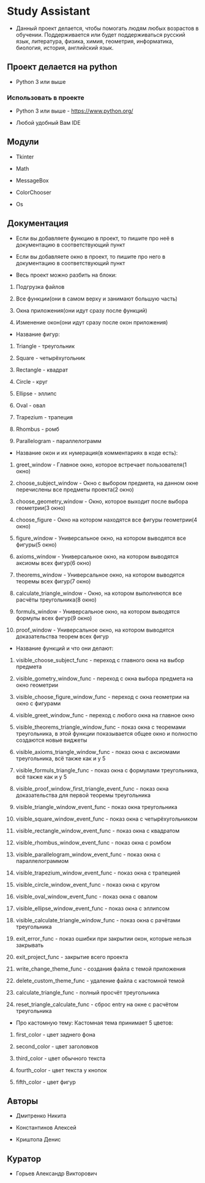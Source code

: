 # Study Assistant

* Данный проект делается, чтобы помогать людям любых возрастов в обучении. Поддерживается или будет поддерживаться русский язык, литература, физика, химия, геометрия, информатика, биология, история, английский язык.

## Проект делается на python

* Python 3 или выше

### Использовать в проекте

* Python 3 или выше - https://www.python.org/

* Любой удобный Вам IDE

## Модули

* Tkinter

* Math

* MessageBox

* ColorChooser

* Os

## Документация

* Если вы добавляете функцию в проект, то пишите про неё в документацию в соответствующий пункт

* Если вы добавляете окно в проект, то пишите про него в документацию в соответствующий пункт

* Весь проект можно разбить на блоки:

1. Подгрузка файлов

2. Все функции(они в самом верху и занимают большую часть)

3. Окна приложения(они идут сразу после функций)

4. Изменение окон(они идут сразу после окон приложения)

* Название фигур:

1. Triangle - треугольник

2. Square - четырёхугольник

3. Rectangle - квадрат

4. Circle - круг

5. Ellipse - эллипс

6. Oval - овал

7. Trapezium - трапеция

8. Rhombus - ромб

9. Parallelogram - параллелограмм

* Название окон и их нумерация(в комментариях в коде есть):

1. greet_window - Главное окно, которое встречает пользователя(1 окно)

2. choose_subject_window - Окно с выбором предмета, на данном окне перечислены все предметы проекта(2 окно)

3. choose_geometry_window - Окно, которое выходит после выбора геометрии(3 окно)

4. choose_figure - Окно на котором находятся все фигуры геометрии(4 окно)

5. figure_window - Универсальное окно, на котором выводятся все фигуры(5 окно)

6. axioms_window - Универсальное окно, на котором выводятся аксиомы всех фигур(6 окно)

7. theorems_window - Универсальное окно, на котором выводятся теоремы всех фигур(7 окно)

8. calculate_triangle_window - Окно, на котором выполняются все расчёты треугольника(8 окно)

9. formuls_window - Универсальное окно, на котором выводятся формулы всех фигур(9 окно)

10. proof_window - Универсальное окно, на котором выводятся доказательства теорем всех фигур

* Название функций и что они делают:

1. visible_choose_subject_func - переход с главного окна на выбор предмета

2. visible_gometry_window_func - переход с окна выбора предмета на окно геометрии

3. visible_choose_figure_window_func - переход с окна геометрии на окно с фигурами

4. visible_greet_window_func - переход с любого окна на главное окно

5. visible_theorems_triangle_window_func - показ окна с теоремами треугольника, в этой функции показывается общее окно и полностю создаются новые виджеты

6. visible_axioms_triangle_window_func - показ окна с аксиомами треугольника, всё также как и у 5

7. visible_formuls_triangle_func - показ окна с формулами треугольника, всё также как и у 5

8. visible_proof_window_first_triangle_event_func - показ окна доказательства для первой теоремы треугольника

9. visible_triangle_window_event_func - показ окна треугольника

10. visible_square_window_event_func - показ окна с четырёхугольником

11. visible_rectangle_window_event_func - показ окна с квадратом 

12. visible_rhombus_window_event_func - показ окна с ромбом

13. visible_parallelogram_window_event_func - показ окна с параллелограммом

14. visible_trapezium_window_event_func - показ окна с трапецией

15. visible_circle_window_event_func - показ окна с кругом

16. visible_oval_window_event_func - показ окна с овалом

17. visible_ellipse_window_event_func - показ окна с эллипсом

18. visible_calculate_triangle_window_func - показ окна с рачётами треугольника

19. exit_error_func - показ ошибки при закрытии окон, которые нельзя закрывать

20. exit_project_func - закрытие всего проекта

21. write_change_theme_func - создания файла с темой приложения

22. delete_custom_theme_func - удаление файла с кастомной темой

23. calculate_triangle_func - полный просчёт треугольника

24. reset_triangle_calculate_func - сброс entry на окне с расчётом треугольника

* Про кастомную тему:
Кастомная тема принимает 5 цветов:
1. first_color - цвет заднего фона

2. second_color - цвет заголовков

3. third_color - цвет обычного текста

4. fourth_color - цвет текста у кнопок

5. fifth_color - цвет фигур

## Авторы

* Дмитренко Никита

* Константинов Алексей

* Криштопа Денис

## Куратор

* Горьев Александр Викторович
